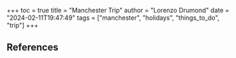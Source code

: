 +++
toc = true
title = "Manchester Trip"
author = "Lorenzo Drumond"
date = "2024-02-11T19:47:49"
tags = ["manchester",  "holidays",  "things_to_do",  "trip"]
+++



## References

